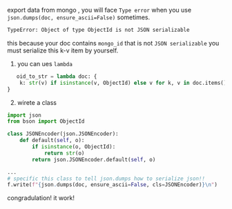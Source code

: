 export data from mongo , you will face `Type error` when you use `json.dumps(doc, ensure_ascii=False)` sometimes. 

```bash 
TypeError: Object of type ObjectId is not JSON serializable
```

this because your doc contains  `mongo_id`  that is not `JSON serializable`
you must  serialize this k-v item by yourself.
1. you can ues `lambda` 
```python
   oid_to_str = lambda doc: {
    k: str(v) if isinstance(v, ObjectId) else v for k, v in doc.items()
}

```
2. wirete a  class 
```python
import json
from bson import ObjectId

class JSONEncoder(json.JSONEncoder):
    def default(self, o):
        if isinstance(o, ObjectId):
            return str(o)
        return json.JSONEncoder.default(self, o)

...
# specific this class to tell json.dumps how to serialize json!! 
f.write(f"{json.dumps(doc, ensure_ascii=False, cls=JSONEncoder)}\n")
```

congradulation!  it work! 

